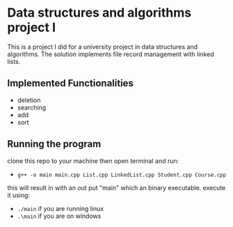 # Data structures and algorithms project I

This is a project I did for a university project in data structures and algorithms. 
The solution implements file record management with linked lists.

## Implemented Functionalities
<ul>
  <li>deletion</li>
  <li>searching</li>
  <li>add</li>
  <li>sort</li>
</ul>

## Running the program
clone this repo to your machine then open terminal and run:

<ul>
  <li>
    <code>g++ -o main main.cpp List.cpp LinkedList.cpp Student.cpp Course.cpp</code>
  </li>
</ul>

this will result in with an out put "main" which an binary executable.
execute it using:

<ul>
  <li><code>./main</code> if you are running linux</li>
  <li><code>.\main</code> if you are on windows</li>
</ul>
